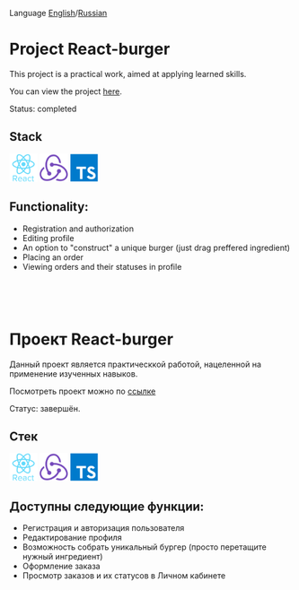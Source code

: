 Language <a href='#eng'>English</a>/<a href='#rus'>Russian</a>

<div id='eng'>
  
  # Project React-burger
  
  This project is a practical work, aimed at applying learned skills.
  <p>You can view the project <a href="https://danbka-taranbka.github.io/react-burger/">here</a>.</p>
  Status: completed
  
  ## Stack
  <div id="stackEng">
  <img width="50" src="https://github.com/devicons/devicon/blob/master/icons/react/react-original-wordmark.svg">
  <img width="50" src="https://github.com/devicons/devicon/blob/master/icons/redux/redux-original.svg">
  <img width="50" src="https://github.com/devicons/devicon/blob/master/icons/typescript/typescript-original.svg">
  </div>

  ## Functionality:
  <ul>
    <li>Registration and authorization</li>
    <li>Editing profile</li>
    <li>An option to "construct" a unique burger (just drag preffered ingredient)</li>
    <li>Placing an order</li>
    <li>Viewing orders and their statuses in profile</li>
  </ul>
</div>

  </br>
  </br>
  </br>

<div id='rus'>
  
  # Проект React-burger

  Данный проект является практическкой работой, нацеленной на применение изученных навыков.
  <p>Посмотреть проект можно по <a href="https://danbka-taranbka.github.io/react-burger/">ссылке</a></p>
  Статус: завершён.
  
  ## Стек
  <div id="stackRus">
  <img width="50" src="https://github.com/devicons/devicon/blob/master/icons/react/react-original-wordmark.svg">
  <img width="50" src="https://github.com/devicons/devicon/blob/master/icons/redux/redux-original.svg">
  <img width="50" src="https://github.com/devicons/devicon/blob/master/icons/typescript/typescript-original.svg">
  </div>

  ## Доступны следующие функции:
  <ul>
    <li>Регистрация и авторизация пользователя</li>
    <li>Редактирование профиля</li>
    <li>Возможность собрать уникальный бургер (просто перетащите нужный ингредиент)</li>
    <li>Оформление заказа</li>
    <li>Просмотр заказов и их статусов в Личном кабинете</li>
  </ul>
</>
